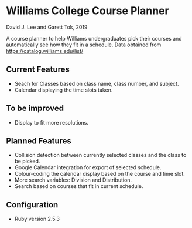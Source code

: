 # Williams College Course Planner
David J. Lee and Garett Tok, 2019

A course planner to help Williams undergraduates pick their courses and automatically see how they fit in a schedule. Data obtained from https://catalog.williams.edu/list/  

## Current Features

* Seach for Classes based on class name, class number, and subject.
* Calendar displaying the time slots taken. 

## To be improved

* Display to fit more resolutions.

## Planned Features

* Collision detection between currently selected classes and the class to be picked.
* Google Calendar integration for export of selected schedule.
* Colour-coding the calendar display based on the course and time slot.
* More search variables: Division and Distribution.
* Search based on courses that fit in current schedule.

## Configuration

* Ruby version 2.5.3



